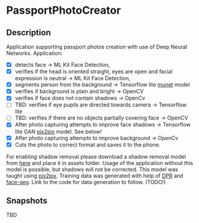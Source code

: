 # PassportPhotoCreator

## Description

Application supporting passport photos creation with use of Deep Neural Networks. Application:
- [x] detects face -> ML Kit Face Detection,
- [x] verifies if the head is oriented straight, eyes are open and facial expression is neutral -> ML Kit Face Detection,
- [x] segments person from the background -> Tensorflow lite [munet](https://github.com/tensorflow/examples/tree/master/lite/examples/image_segmentation/android) model
- [x] verifies if background is plain and bright -> OpenCV
- [x] verifies if face does not contain shadows -> OpenCv
- [ ] TBD: verifies if eye pupils are directed towards camera -> Tensorflow lite
- [ ] TBD: verifies if there are no objects partially covering face -> OpenCV
- [x] After photo capturing attempts to improve face shadows -> Tensorflow lite GAN [pix2pix](https://github.com/affinelayer/pix2pix-tensorflow) model. See below!
- [x] After photo capturing attempts to improve background -> OpenCv
- [x] Cuts the photo to correct format and saves it to the phone.

For enabling shadow removal please download a shadow removal model from [here](https://www.dropbox.com/s/lib09rdp7ku35o1/pix2pix.tflite?dl=0) and place it in assets folder.
Usage of the application without this model is possible, but shadows will not be corrected.
This model was taught using [pix2pix](https://github.com/affinelayer/pix2pix-tensorflow).
Training data was generated with help of [DPR](https://github.com/zhhoper/DPR) and
[face-seg](https://github.com/kampta/face-seg). Link to the code for data generation to follow. (TODO!)

## Snapshots

TBD